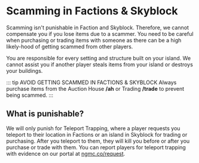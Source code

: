 # Scamming in Factions & Skyblock

Scamming isn't punishable in Faction and Skyblock. Therefore, we cannot compensate you if you lose items due to a scammer. You need to be careful when purchasing or trading items with someone as there can be a high likely-hood of getting scammed from other players.

You are responsible for every setting and structure built on your island. We cannot assist you if another player steals items from your island or destroys your buildings.

::: tip AVOID GETTING SCAMMED IN FACTIONS & SKYBLOCK
Always purchase items from the Auction House **/ah** or Trading **/trade** to prevent being scammed.
:::

## What is punishable?

We will only punish for Teleport Trapping, where a player requests you teleport to their location in Factions or an island in Skyblock for trading or purchasing. After you teleport to them, they will kill you before or after you purchase or trade with them. You can report players for teleport trapping with evidence on our portal at [ngmc.co/request](https://ngmc.co/request).

